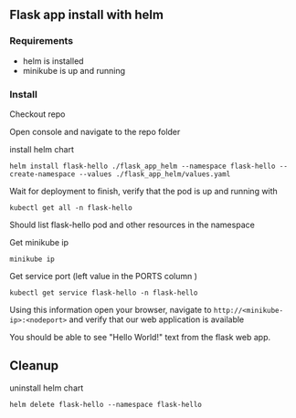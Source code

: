 ## Flask app install with helm

### Requirements
- helm is installed
- minikube is up and running

### Install

Сheckout repo 

Open console and navigate to the repo folder

install helm chart

```
helm install flask-hello ./flask_app_helm --namespace flask-hello --create-namespace --values ./flask_app_helm/values.yaml
```

Wait for deployment to finish, verify that the pod is up and running with

```
kubectl get all -n flask-hello
```

Should list flask-hello pod and other resources in the namespace

Get minikube ip

```
minikube ip
```

Get service port (left value in the PORTS column )

```
kubectl get service flask-hello -n flask-hello
```

Using this information open your browser, navigate to `http://<minikube-ip>:<nodeport>` and verify that our web application is available

You should be able to see "Hello World!" text from the flask web app.

## Cleanup

uninstall helm chart

```
helm delete flask-hello --namespace flask-hello
```
